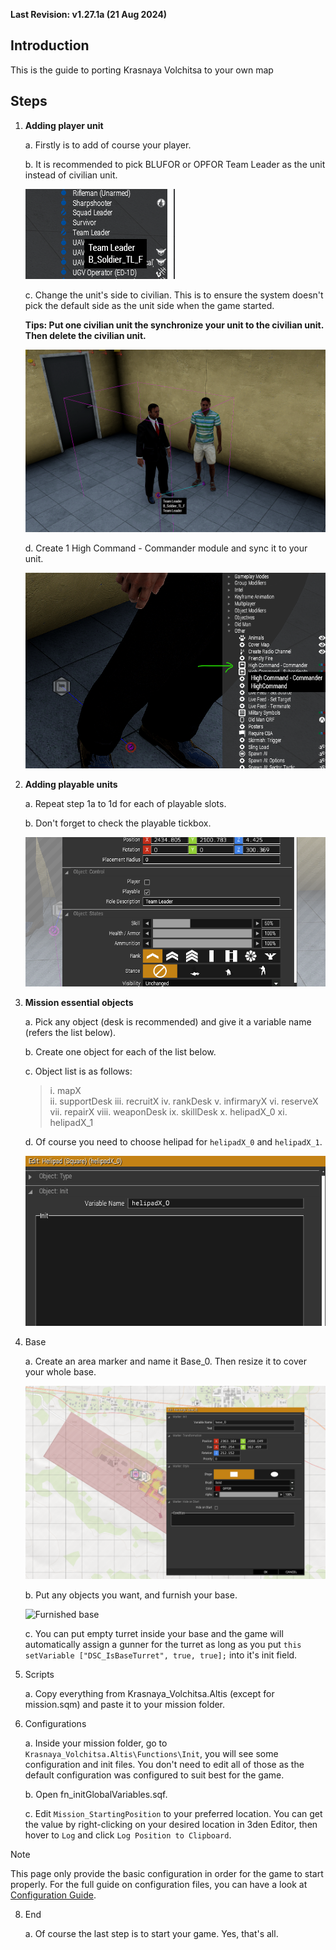 **Last Revision: v1.27.1a (21 Aug 2024)**
## Introduction

This is the guide to porting Krasnaya Volchitsa to your own map

## Steps

1. **Adding player unit**

   a. Firstly is to add of course your player.
   
   b. It is recommended to pick BLUFOR or OPFOR Team Leader as the unit instead of civilian unit.
   
   ![NATO Team Leader](/Guide/Images/pickSL.png)
   
   c. Change the unit's side to civilian. This is to ensure the system doesn't pick the default side as the unit side when the game started. 

   **Tips: Put one civilian unit the synchronize your unit to the civilian unit. Then delete the civilian unit.** 

   ![Player unit synced to civilian](/Guide/Images/syncToCiv.png)
   
    d. Create 1 High Command - Commander module and sync it to your unit.
   
    ![High Command Module](/Guide/Images/highCommandModule.png)  
    
2. **Adding playable units**

    a. Repeat step 1a to 1d for each of playable slots.
   
    b. Don't forget to check the playable tickbox.
   
    ![Tick Playables](/Guide/Images/tickPlayable.png)  

3. **Mission essential objects**

    a. Pick any object (desk is recommended) and give it a variable name (refers the list below).
   
    b. Create one object for each of the list below.
   
    c. Object list is as follows: 

    >i. mapX  
    ii. supportDesk 
    iii. recruitX 
    iv. rankDesk 
    v. infirmaryX 
    vi. reserveX 
    vii. repairX 
    viii. weaponDesk 
    ix. skillDesk 
    x. helipadX_0 
    xi. helipadX_1 

    d. Of course you need to choose helipad for `helipadX_0` and `helipadX_1`.
   
    ![Helipad variable name](/Guide/Images/variableHelipad.png)

4. Base

    a. Create an area marker and name it Base_0. Then resize it to cover your whole base.
   
    ![Base Marker](/Guide/Images/baseMarker.png)
   
    b. Put any objects you want, and furnish your base.
   
    ![Furnished base](/Guide/Images/baseDesign.png)

    c. You can put empty turret inside your base and the game will automatically assign a gunner for the turret as long as you put ``this setVariable ["DSC_IsBaseTurret", true, true];`` into it's init field.  


6. Scripts

    a. Copy everything from Krasnaya_Volchitsa.Altis (except for mission.sqm) and paste it to your mission folder.

7. Configurations

    a. Inside your mission folder, go to `Krasnaya_Volchitsa.Altis\Functions\Init`, you will see some configuration and init files. You don't need to edit all of those as the default configuration was configured to suit best for the game.  

    b. Open fn_initGlobalVariables.sqf.  

    c. Edit `Mission_StartingPosition` to your preferred location. You can get the value by right-clicking on your desired location in 3den Editor, then hover to `Log` and click `Log Position to Clipboard`.  

> [!NOTE]
> This page only provide the basic configuration in order for the game to start properly. For the full guide on configuration files, you can have a look at [Configuration Guide](/Guide/Configuration/configurationGuide.md).  

8. End

    a. Of course the last step is to start your game. Yes, that's all.
